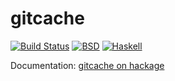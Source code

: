 gitcache
=======

[![Build Status](https://travis-ci.org/vincenthz/hs-gitcache.png?branch=master)](https://travis-ci.org/vincenthz/hs-gitcache)
[![BSD](http://b.repl.ca/v1/license-BSD-blue.png)](http://en.wikipedia.org/wiki/BSD_licenses)
[![Haskell](http://b.repl.ca/v1/language-haskell-lightgrey.png)](http://haskell.org)


Documentation: [gitcache on hackage](http://hackage.haskell.org/package/gitcache)
